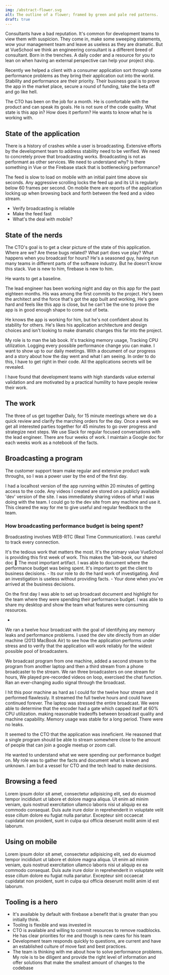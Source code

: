 ```yaml
---
img: /abstract-flower.svg
alt: The outline of a flower; framed by green and pale red patterns.
draft: true
---
```


Consultants have a bad reputation. It's common for development teams to view them with suspicion. They come in, make some sweeping statements, wow your management team and leave as useless as they are dramatic. But at VueSchool we think an engineering consultant is a different breed of consultant. Born in the trenches. A daily coder and a resource for you to lean on when having an external perspective can help your project ship.

Recently we helped a client with a consumer application sort through some performance problems as they bring their application out into the world. Stability and performance are their priority. Their business goal is to prove the app in the market place, secure a round of funding, take the beta off and go like hell.

The CTO has been on the job for a month. He is comfortable with the product and can speak its goals. He is not sure of the code quality. What state is this app in? How does it perform? He wants to know what he is working with.


## State of the application

There is a history of crashes while a user is broadcasting. Extensive efforts by the development team to address stability need to be verified. We need to concretely prove that broadcasting works. Broadcasting is not as performant as other services. We need to understand why? Is there something in Vue or the Firebase stack that is bottlenecking performance?

The feed is slow to load on mobile with an initial paint time above six seconds. Any aggressive scrolling locks the feed up and its UI is regularly below 60 frames per second. On mobile there are reports of the application locking up when browsing back and forth between the feed and a video stream.

- Verify broadcasting is reliable
- Make the feed fast
- What's the deal with mobile?

## State of the nerds

The CTO's goal is to get a clear picture of the state of this application. Where are we? Are these bugs related? What part does vue play? What happens when you broadcast for hours?  He's a seasoned guy, having run many teams in different parts of the software industry. But he doesn't know this stack. Vue is new to him, firebase is new to him.

He wants to get a baseline.

The lead engineer has been working night and day on this app for the past eighteen months. His was among the first commits to the project. He's been the architect and the force that's got the app built and working, He's gone hard and feels like this app is close, but he can't be the one to prove the app is in good enough shape to come out of beta.

He knows the app is working for him, but he's not confident about its stability for others. He's likes his application architecture and design choices and isn't looking to make dramatic changes this far into the project.

My role is to man the lab book. It's tracking memory usage, 
Tracking CPU utilization. Logging every possible performance change you can make. I want to show up to our daily meetings. With a document of our progress and a story about how the day went and what I am seeing. In order to do this, I have to get right in their code. All the applications secrets will be revealed.

I have found that development teams with high standards value external validation and are motivated by a practical humility to have people review their work.

## The work

The three of us get together Daily, for 15 minute meetings where we do a quick review and clarify the marching orders for the day. Once a week we get all interested parties together for 45 minutes to go over progress and strategize next steps. We use Slack for regular focused conversations with the lead engineer. There are four weeks of work. I maintain a Google doc for each weeks work as a notebook of the facts.

## Broadcasting a program

The customer support team make regular and extensive product walk throughs, so I was a power user by the end of the first day.

I had a localhost version of the app running within 20 minutes of getting access to the code. Any videos I created are stored on a publicly available 'dev' version of the site. I was immediately sharing videos of what I was doing with the team. I could go to the dev site from any machine and use it. This cleared the way for me to give useful and regular feedback to the team.

### How broadcasting performance budget is being spent?

Broadcasting involves WEB-RTC (Real Time Communication).   I was careful to track every connection. 

It's the tedious work that matters the most. It's the primary value VueSchool is providing this first week of work.  This makes the 'lab-book, our shared doc 📓 The most important artifact. I was able to document where the performance budget was being spent. It's important to get the client to business decisions. 
	- Its our role to do the hard work of investigating. And an investigation is useless without providing facts. 
	- Your done when you've arrived at the business decisions. 

On the first day I was able to set up broadcast document and highlight for the team where they were spending their performance budget.  I was able to share my desktop and show the team what features were consuming resources. 



- 


We ran a twelve hour broadcast with the goal of identifying any memory leaks and performance problems. I used the dev site directly from an older machine (2013 MacBook Air) to see how the application performs under stress and to verify that the application will work reliably for the widest possible pool of broadcasters.

We broadcast program from one machine, added a second stream to the program from another laptop and then a third stream from a phone broadcaster to the stream. We ran three broadcasters on one stream for hours, We played pre-recorded videos on loop, exercised the chat function. Ran an ever-changing audio signal through the broadcast.

I hit this poor machine as hard as I could for the twelve hour stream and it performed flawlessly. It streamed the full twelve hours and could have continued forever. The laptop was stressed the entire broadcast. We were able to determine that the encoder had a gate which capped itself at 60% CPU utilization.  making reasonable tradeoffs between broadcast quality and machine capability. Memory usage was stable for a long period. There were no leaks.

It seemed to the CTO that the application was inneficient. He reasoned that a single program should be able to stream somewhere close to the amount of people that can join a google meetup or zoom call.

He wanted to understand what we were spending our performance budget on. My role was to gather the facts and document what is known and unknown. I am but a vessel for CTO and the tech lead to make decisions.


## Browsing a feed

Lorem ipsum dolor sit amet, consectetur adipisicing elit, sed do eiusmod tempor incididunt ut labore et dolore magna aliqua. Ut enim ad minim veniam, quis nostrud exercitation ullamco laboris nisi ut aliquip ex ea commodo consequat. Duis aute irure dolor in reprehenderit in voluptate velit esse cillum dolore eu fugiat nulla pariatur. Excepteur sint occaecat cupidatat non proident, sunt in culpa qui officia deserunt mollit anim id est laborum.

## Using on mobile

Lorem ipsum dolor sit amet, consectetur adipisicing elit, sed do eiusmod tempor incididunt ut labore et dolore magna aliqua. Ut enim ad minim veniam, quis nostrud exercitation ullamco laboris nisi ut aliquip ex ea commodo consequat. Duis aute irure dolor in reprehenderit in voluptate velit esse cillum dolore eu fugiat nulla pariatur. Excepteur sint occaecat cupidatat non proident, sunt in culpa qui officia deserunt mollit anim id est laborum.

## Tooling is a hero
- It's available by default with firebase a benefit that is greater than you initially think.
- Tooling is flexible and was invested in
- CTO is available and willing to commit resources to remove roadblocks. He has clear priorities for me and though is new cares for his team
- Development team responds quickly to questions, are current and have an established culture of move fast and best practices.
- The team is thinking with me about how to solve performance problems. My role is to be diligent and provide the right level of information and offer solutions that make the smallest amount of changes to the codebase
